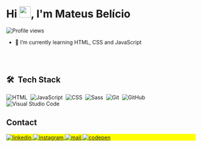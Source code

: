 <!--
<img align="right" height="590em" src="https://raw.githubusercontent.com/gist/maykbrito/618ef18e3bbb7cdfd200f3a4fc1aabc6/raw/201d47c76006c99fe0dc55ea92e76bdca5537f08/githubcard.svg"/>
-->

<h1 align="left">Hi <img src="https://raw.githubusercontent.com/kaueMarques/kaueMarques/master/hi.gif" height="30px">, I'm Mateus Belício</h1>
<p align="left"> <img src="https://komarev.com/ghpvc/?username=mateusbelicio&color=red" alt="Profile views" /> </p>

- 🌱 I’m currently learning HTML, CSS and JavaScript


<!--
- 🔥 Sênior Web Developer & Instructor focused on helping people start programming 

- 🔭 I’m currently working at [Rocketseat](https://github.com/Rocketseat)

- ▶️ I (not) regularly post videos on [youtube.com/maykbrito](https://youtube.com/maykbrito)

- 💬 Ask me about **JavaScript, HTML, CSS, SQL, Node.JS**

- ⚡ Fun fact **Oneye 😜**

- 👨‍💻 More at [maykbrito.dev](https://maykbrito.dev)
-->


<br><br>
## 🛠 &nbsp;Tech Stack
![HTML](https://img.shields.io/badge/-HTML-05122A?style=flat&logo=HTML5)&nbsp;
![JavaScript](https://img.shields.io/badge/-JavaScript-05122A?style=flat&logo=javascript)&nbsp;
![CSS](https://img.shields.io/badge/-CSS-05122A?style=flat&logo=CSS3&logoColor=1572B6)&nbsp;
![Sass](https://img.shields.io/badge/-Sass-05122A?style=flat&logo=Sass&logoColor=CC6699)&nbsp;
![Git](https://img.shields.io/badge/-Git-05122A?style=flat&logo=git)&nbsp;
![GitHub](https://img.shields.io/badge/-GitHub-05122A?style=flat&logo=github)&nbsp;
![Visual Studio Code](https://img.shields.io/badge/-Visual%20Studio%20Code-05122A?style=flat&logo=visual-studio-code&logoColor=007ACC)&nbsp;

<!--
![React](https://img.shields.io/badge/-React-05122A?style=flat&logo=react)&nbsp;
![PostgreSQL](https://img.shields.io/badge/-PostgreSQL-05122A?style=flat&logo=postgresql)&nbsp;
![SQLite](https://img.shields.io/badge/-SQLite-05122A?style=flat&logo=sqlite)&nbsp;
![Node.js](https://img.shields.io/badge/-Node.js-05122A?style=flat&logo=node.js)&nbsp;
![Markdown](https://img.shields.io/badge/-Markdown-05122A?style=flat&logo=markdown)&nbsp;
-->

<!--
## ⚙️ &nbsp;GitHub Analytics
<p align="left">
<img width="530em" src="https://github-readme-stats.vercel.app/api?username=mateusbelicio&show_icons=true&theme=vision-friendly-dark" alt="maykbrito's stats"/>
<img width="530em" src="https://github-readme-stats.vercel.app/api/top-langs/?username=mateusbelicio&layout=compact&theme=vision-friendly-dark" alt="maykbrito's most languages"/>
</p>
-->

## Contact

<p align="left" style="background:yellow">

<a href="https://linkedin.com/in/mateusbelicio" target="_blank">
  <img align="center" src="https://img.shields.io/badge/-mateusbelicio-05122A?style=flat&logo=linkedin" alt="linkedin"/>
</a>
<a href="https://instagram.com/mateusbelicio" target="_blank">
 <img align="center" src="https://img.shields.io/badge/-mateusbelicio-05122A?style=flat&logo=instagram" alt="instagram"/>
</a>
<a href="mailto:mateusbelicio@hotmail.com" target="_blank">
  <img align="center" src="https://img.shields.io/badge/-mateusbelicio-05122A?style=flat&logo=gmail" alt="mail"/>
</a>
<a href="https://codepen.io/mateusbelicio" target="_blank">
  <img align="center" src="https://img.shields.io/badge/-mateusbelicio-05122A?style=flat&logo=codepen" alt="codepen"/>
</a>

</p>

<!--
<a href="https://youtube.com/maykbrito" target="_blank">
 <img align="center" src="https://img.shields.io/badge/-maykbrito-05122A?style=flat&logo=youtube" alt="youtube"/>
</a>
<a href="https://twitter.com/maykbrito" target="_blank">
  <img align="center" src="https://img.shields.io/badge/-maykbrito-05122A?style=flat&logo=twitter" alt="twitter"/>  
</a>
-->

<!--
- 🔭 I’m currently working on ...
- 🌱 I’m currently learning ...
- 👯 I’m looking to collaborate on ...
- 🤔 I’m looking for help with ...
- 💬 Ask me about ...
- 📫 How to reach me: ...
- 😄 Pronouns: ...
- ⚡ Fun fact: ...
-->

